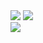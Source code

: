 
  <picture>
  <source 
    srcset="https://github-readme-stats.vercel.app/api?username=iamandersonp&show_icons=true&theme=dark"
    media="(prefers-color-scheme: dark)"
  />
  <source
    srcset="https://github-readme-stats.vercel.app/api?username=iamandersonp&show_icons=true"
    media="(prefers-color-scheme: light), (prefers-color-scheme: no-preference)"
  />
  <img src="https://github-readme-stats.vercel.app/api?username=iamandersonp&show_icons=true" />
  </picture>
  <picture>
  <source 
    srcset="https://github-readme-stats.vercel.app/api/top-langs/?username=iamandersonp&layout=compact&show_icons=true&theme=dark"
    media="(prefers-color-scheme: dark)"
  />
  <source
    srcset="https://github-readme-stats.vercel.app/api/top-langs/?username=iamandersonp&show_icons=true"
    media="(prefers-color-scheme: light), (prefers-color-scheme: no-preference)"
  />
  <img src="https://github-readme-stats.vercel.app/api?username=iamandersonp&show_icons=true" />
  </picture>
</div>
<div>
  <picture>
  <source 
    srcset="https://github-readme-stats.vercel.app/api/wakatime?username=iam_andersonp&show_icons=true&theme=dark"
    media="(prefers-color-scheme: dark)"
  />
  <source
    srcset="https://github-readme-stats.vercel.app/api/wakatime?username=iam_andersonp&show_icons=true&theme=dark"
    media="(prefers-color-scheme: light), (prefers-color-scheme: no-preference)"
  />
  <img src="https://github-readme-stats.vercel.app/api/wakatime?username=iam_andersonp&show_icons=true&theme=dark" />
  </picture>
</div>
<div>
